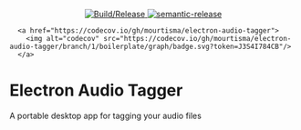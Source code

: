 <p align="center">
  <a href="https://github.com/mourtisma/electron-audio-tagger/actions/workflows/ci.yaml">
    <img alt="Build/Release" src="https://github.com/mourtisma/electron-audio-tagger/actions/workflows/ci.yaml/badge.svg">
  </a>
  <a href="https://www.npmjs.com/package/semantic-release">
    <img alt="semantic-release" src="https://img.shields.io/badge/%20%20%F0%9F%93%A6%F0%9F%9A%80-semantic--release-e10079.svg">
  </a>
  
      <a href="https://codecov.io/gh/mourtisma/electron-audio-tagger">
        <img alt="codecov" src="https://codecov.io/gh/mourtisma/electron-audio-tagger/branch/1/boilerplate/graph/badge.svg?token=J3S4I784CB"/>
      </a>
    
</p>

# Electron Audio Tagger

A portable desktop app for tagging your audio files
